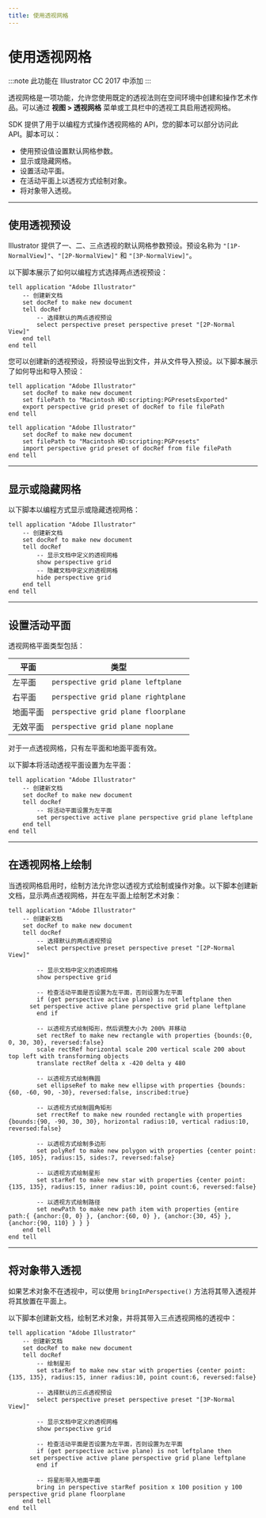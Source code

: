 ```yaml
---
title: 使用透视网格
---
```

# 使用透视网格

:::note
此功能在 Illustrator CC 2017 中添加
:::

透视网格是一项功能，允许您使用既定的透视法则在空间环境中创建和操作艺术作品。可以通过 **视图 > 透视网格** 菜单或工具栏中的透视工具启用透视网格。

SDK 提供了用于以编程方式操作透视网格的 API，您的脚本可以部分访问此 API。脚本可以：

- 使用预设值设置默认网格参数。
- 显示或隐藏网格。
- 设置活动平面。
- 在活动平面上以透视方式绘制对象。
- 将对象带入透视。

---

## 使用透视预设

Illustrator 提供了一、二、三点透视的默认网格参数预设。预设名称为 `"[1P-NormalView]"`、`"[2P-NormalView]"` 和 `"[3P-NormalView]"`。

以下脚本展示了如何以编程方式选择两点透视预设：

```applescript
tell application "Adobe Illustrator"
    -- 创建新文档
    set docRef to make new document
    tell docRef
        -- 选择默认的两点透视预设
        select perspective preset perspective preset "[2P-Normal View]"
    end tell
end tell
```

您可以创建新的透视预设，将预设导出到文件，并从文件导入预设。以下脚本展示了如何导出和导入预设：

```applescript
tell application "Adobe Illustrator"
    set docRef to make new document
    set filePath to "Macintosh HD:scripting:PGPresetsExported"
    export perspective grid preset of docRef to file filePath
end tell

tell application "Adobe Illustrator"
    set docRef to make new document
    set filePath to "Macintosh HD:scripting:PGPresets"
    import perspective grid preset of docRef from file filePath
end tell
```

---

## 显示或隐藏网格

以下脚本以编程方式显示或隐藏透视网格：

```applescript
tell application "Adobe Illustrator"
    -- 创建新文档
    set docRef to make new document
    tell docRef
        -- 显示文档中定义的透视网格
        show perspective grid
        -- 隐藏文档中定义的透视网格
        hide perspective grid
    end tell
end tell
```

---

## 设置活动平面

透视网格平面类型包括：

|     平面     |          类型          |
| ------------ | ---------------------------------- |
| 左平面       | `perspective grid plane leftplane`  |
| 右平面       | `perspective grid plane rightplane` |
| 地面平面     | `perspective grid plane floorplane` |
| 无效平面     | `perspective grid plane noplane`    |

对于一点透视网格，只有左平面和地面平面有效。

以下脚本将活动透视平面设置为左平面：

```applescript
tell application "Adobe Illustrator"
    -- 创建新文档
    set docRef to make new document
    tell docRef
        -- 将活动平面设置为左平面
        set perspective active plane perspective grid plane leftplane
    end tell
end tell
```

---

## 在透视网格上绘制

当透视网格启用时，绘制方法允许您以透视方式绘制或操作对象。以下脚本创建新文档，显示两点透视网格，并在左平面上绘制艺术对象：

```applescript
tell application "Adobe Illustrator"
    -- 创建新文档
    set docRef to make new document
    tell docRef
        -- 选择默认的两点透视预设
        select perspective preset perspective preset "[2P-Normal View]"

        -- 显示文档中定义的透视网格
        show perspective grid

        -- 检查活动平面是否设置为左平面，否则设置为左平面
        if (get perspective active plane) is not leftplane then
      set perspective active plane perspective grid plane leftplane
        end if

        -- 以透视方式绘制矩形，然后调整大小为 200% 并移动
        set rectRef to make new rectangle with properties {bounds:{0, 0, 30, 30}, reversed:false}
        scale rectRef horizontal scale 200 vertical scale 200 about top left with transforming objects
        translate rectRef delta x -420 delta y 480

        -- 以透视方式绘制椭圆
        set ellipseRef to make new ellipse with properties {bounds:{60, -60, 90, -30}, reversed:false, inscribed:true}

        -- 以透视方式绘制圆角矩形
        set rrectRef to make new rounded rectangle with properties {bounds:{90, -90, 30, 30}, horizontal radius:10, vertical radius:10, reversed:false}

        -- 以透视方式绘制多边形
        set polyRef to make new polygon with properties {center point:{105, 105}, radius:15, sides:7, reversed:false}

        -- 以透视方式绘制星形
        set starRef to make new star with properties {center point:{135, 135}, radius:15, inner radius:10, point count:6, reversed:false}

        -- 以透视方式绘制路径
        set newPath to make new path item with properties {entire path:{ {anchor:{0, 0} }, {anchor:{60, 0} }, {anchor:{30, 45} }, {anchor:{90, 110} } } }
    end tell
end tell
```

---

## 将对象带入透视

如果艺术对象不在透视中，可以使用 `bringInPerspective()` 方法将其带入透视并将其放置在平面上。

以下脚本创建新文档，绘制艺术对象，并将其带入三点透视网格的透视中：

```applescript
tell application "Adobe Illustrator"
    -- 创建新文档
    set docRef to make new document
    tell docRef
        -- 绘制星形
        set starRef to make new star with properties {center point:{135, 135}, radius:15, inner radius:10, point count:6, reversed:false}

        -- 选择默认的三点透视预设
        select perspective preset perspective preset "[3P-Normal View]"

        -- 显示文档中定义的透视网格
        show perspective grid

        -- 检查活动平面是否设置为左平面，否则设置为左平面
        if (get perspective active plane) is not leftplane then
      set perspective active plane perspective grid plane leftplane
        end if

        -- 将星形带入地面平面
        bring in perspective starRef position x 100 position y 100 perspective grid plane floorplane
    end tell
end tell
```
